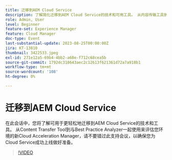 ```yaml
---
title: 迁移到AEM Cloud Service
description: 了解简化迁移到AEM Cloud Service的技术和可用工具。 从内容传输工具到新版Cloud Acceleration Manager ，可与最佳实践分析器结合使用来评估您的环境。
role: Admin, User
level: Beginner
feature-set: Experience Manager
feature: Cloud Manager
doc-type: Event
last-substantial-update: 2023-08-25T00:00:00Z
jira: KT-13810
thumbnail: 3422533.jpeg
exl-id: 271e12a5-69b4-4bb2-a68e-f712c68cea5b
source-git-commit: 1792dc318643aec2c12613f621361d72a7a918b1
workflow-type: tm+mt
source-wordcount: '108'
ht-degree: 0%

---
```


# 迁移到AEM Cloud Service

在此会话中，您将了解可用于更轻松地迁移到AEM Cloud Service的技术和工具。 从Content Transfer Tool到与Best Practice Analyzer一起使用来评估您环境的新Cloud Acceleration Manager，请不要错过此支持会议，以确保您为Cloud Service成功上线做好准备。

>[!VIDEO](https://video.tv.adobe.com/v/3422533/?learn=on)

